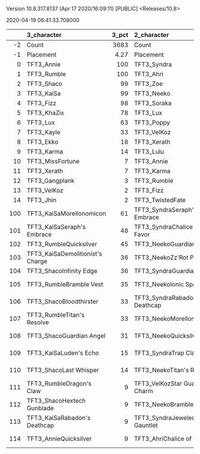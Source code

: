 Version 10.8.317.8137 (Apr 17 2020/16:09:11) [PUBLIC] <Releases/10.8>

2020-04-19 06:41:33.708000

|     | 3_character                      |   3_pct | 2_character                      |   2_pct | 5_character                        |   5_pct | 1_character                    |   1_pct | 4_character                      |    4_pct |
|----:|:---------------------------------|--------:|:---------------------------------|--------:|:-----------------------------------|--------:|:-------------------------------|--------:|:---------------------------------|---------:|
|  -2 | Count                            | 3683    | Count                            | 6106    | Count                              | 5340    | Count                          | 7385    | Count                            | 11014    |
|  -1 | Placement                        |    4.27 | Placement                        |    4.27 | Placement                          |    4.45 | Placement                      |    4.47 | Placement                        |     4.62 |
|   0 | TFT3_Annie                       |  100    | TFT3_Syndra                      |  100    | TFT3_Blitzcrank                    |   98    | TFT3_Jhin                      |   94    | TFT3_Irelia                      |    65    |
|   1 | TFT3_Rumble                      |  100    | TFT3_Ahri                        |  100    | TFT3_Vi                            |   97    | TFT3_Karma                     |   94    | TFT3_Shen                        |    65    |
|   2 | TFT3_Shaco                       |   99    | TFT3_Zoe                         |   98    | TFT3_ChoGath                       |   96    | TFT3_Mordekaiser               |   94    | TFT3_Kayle                       |    64    |
|   3 | TFT3_KaiSa                       |   99    | TFT3_Neeko                       |   93    | TFT3_Malphite                      |   95    | TFT3_Ashe                      |   89    | TFT3_Thresh                      |    53    |
|   4 | TFT3_Fizz                        |   98    | TFT3_Soraka                      |   91    | TFT3_Jinx                          |   81    | TFT3_Lux                       |   73    | TFT3_Vi                          |    49    |
|   5 | TFT3_KhaZix                      |   78    | TFT3_Lux                         |   79    | TFT3_Ezreal                        |   81    | TFT3_Shaco                     |   70    | TFT3_MissFortune                 |    47    |
|   6 | TFT3_Lux                         |   63    | TFT3_Poppy                       |   76    | TFT3_MissFortune                   |   66    | TFT3_Lulu                      |   61    | TFT3_Kassadin                    |    46    |
|   7 | TFT3_Kayle                       |   33    | TFT3_VelKoz                      |   45    | TFT3_Graves                        |   55    | TFT3_Xerath                    |   49    | TFT3_Fiora                       |    45    |
|   8 | TFT3_Ekko                        |   18    | TFT3_Xerath                      |   26    | TFT3_Lucian                        |   40    | TFT3_JarvanIV                  |   42    | TFT3_Lucian                      |    45    |
|   9 | TFT3_Karma                       |   14    | TFT3_Lulu                        |   23    | TFT3_VelKoz                        |   16    | TFT3_WuKong                    |   32    | TFT3_Leona                       |    44    |
|  10 | TFT3_MissFortune                 |    7    | TFT3_Annie                       |   15    | TFT3_KhaZix                        |   16    | TFT3_Jayce                     |   31    | TFT3_Ekko                        |    40    |
|  11 | TFT3_Xerath                      |    7    | TFT3_Karma                       |    8    | TFT3_AurelionSol                   |   12    | TFT3_Kassadin                  |   21    | TFT3_Blitzcrank                  |    36    |
|  12 | TFT3_Gangplank                   |    3    | TFT3_Rumble                      |    6    | TFT3_TwistedFate                   |   12    | TFT3_Poppy                     |   15    | TFT3_Ezreal                      |    35    |
|  13 | TFT3_VelKoz                      |    2    | TFT3_Fizz                        |    6    | TFT3_Kayle                         |   11    | TFT3_Leona                     |   10    | TFT3_WuKong                      |    34    |
|  14 | TFT3_Jhin                        |    2    | TFT3_TwistedFate                 |    5    | TFT3_Lulu                          |    7    | TFT3_Thresh                    |   10    | TFT3_Xayah                       |    23    |
| 100 | TFT3_KaiSaMorellonomicon         |   61    | TFT3_SyndraSeraph's Embrace      |   90    | TFT3_JinxGiant Slayer              |   59    | TFT3_ShacoGuardian Angel       |   46    | TFT3_IreliaInfinity Edge         |    42    |
| 101 | TFT3_KaiSaSeraph's Embrace       |   48    | TFT3_SyndraChalice of Favor      |   58    | TFT3_JinxRed Buff                  |   49    | TFT3_JhinRunaan's Hurricane    |   38    | TFT3_KayleGuinsoo's Rageblade    |    30    |
| 102 | TFT3_RumbleQuicksilver           |   45    | TFT3_NeekoGuardian Angel         |   38    | TFT3_JinxGuardian Angel            |   30    | TFT3_JhinGuardian Angel        |   37    | TFT3_LucianRed Buff              |    24    |
| 103 | TFT3_KaiSaDemolitionist's Charge |   36    | TFT3_NeekoZz'Rot Portal          |   30    | TFT3_MissFortuneSeraph's Embrace   |   18    | TFT3_ShacoBloodthirster        |   35    | TFT3_KayleGuardian Angel         |    22    |
| 104 | TFT3_ShacoInfinity Edge          |   36    | TFT3_SyndraGuardian Angel        |   28    | TFT3_ChoGathIonic Spark            |   17    | TFT3_JhinLast Whisper          |   33    | TFT3_IreliaLast Whisper          |    16    |
| 105 | TFT3_RumbleBramble Vest          |   35    | TFT3_NeekoIonic Spark            |   25    | TFT3_JinxRunaan's Hurricane        |   13    | TFT3_JhinInfinity Edge         |   31    | TFT3_KayleRapid Firecannon       |    16    |
| 106 | TFT3_ShacoBloodthirster          |   33    | TFT3_SyndraRabadon's Deathcap    |   23    | TFT3_VelKozSeraph's Embrace        |   13    | TFT3_JhinTrap Claw             |   18    | TFT3_IreliaGuardian Angel        |    16    |
| 107 | TFT3_RumbleTitan's Resolve       |   33    | TFT3_NeekoMorellonomicon         |   22    | TFT3_JinxTrap Claw                 |   13    | TFT3_ShacoInfinity Edge        |   16    | TFT3_MasterYiQuicksilver         |    12    |
| 108 | TFT3_ShacoGuardian Angel         |   31    | TFT3_NeekoQuicksilver            |   20    | TFT3_BlitzcrankZephyr              |   12    | TFT3_MordekaiserMorellonomicon |   14    | TFT3_MasterYiGuinsoo's Rageblade |    12    |
| 109 | TFT3_KaiSaLuden's Echo           |   15    | TFT3_SyndraTrap Claw             |   17    | TFT3_ViIonic Spark                 |   12    | TFT3_ShacoHextech Gunblade     |   12    | TFT3_IreliaInfiltrator's Talons  |    11    |
| 110 | TFT3_ShacoLast Whisper           |   14    | TFT3_NeekoTitan's Resolve        |   15    | TFT3_JinxLast Whisper              |   11    | TFT3_XerathGuinsoo's Rageblade |   11    | TFT3_KayleHand Of Justice        |    10    |
| 111 | TFT3_RumbleDragon's Claw         |    9    | TFT3_VelKozStar Guardian's Charm |   13    | TFT3_ChoGathMorellonomicon         |   11    | TFT3_AsheDark Star's Heart     |   11    | TFT3_IreliaBloodthirster         |     8    |
| 112 | TFT3_ShacoHextech Gunblade       |    9    | TFT3_NeekoBramble Vest           |   13    | TFT3_LucianRed Buff                |   11    | TFT3_MordekaiserIonic Spark    |   10    | TFT3_IreliaSeraph's Embrace      |     7    |
| 113 | TFT3_KaiSaRabadon's Deathcap     |    9    | TFT3_SyndraJeweled Gauntlet      |   12    | TFT3_MissFortuneQuicksilver        |   11    | TFT3_MordekaiserBramble Vest   |    9    | TFT3_EkkoMorellonomicon          |     7    |
| 114 | TFT3_AnnieQuicksilver            |    9    | TFT3_AhriChalice of Favor        |   11    | TFT3_MissFortuneRabadon's Deathcap |   10    | TFT3_MordekaiserRedemption     |    9    | TFT3_ViIonic Spark               |     7    |
